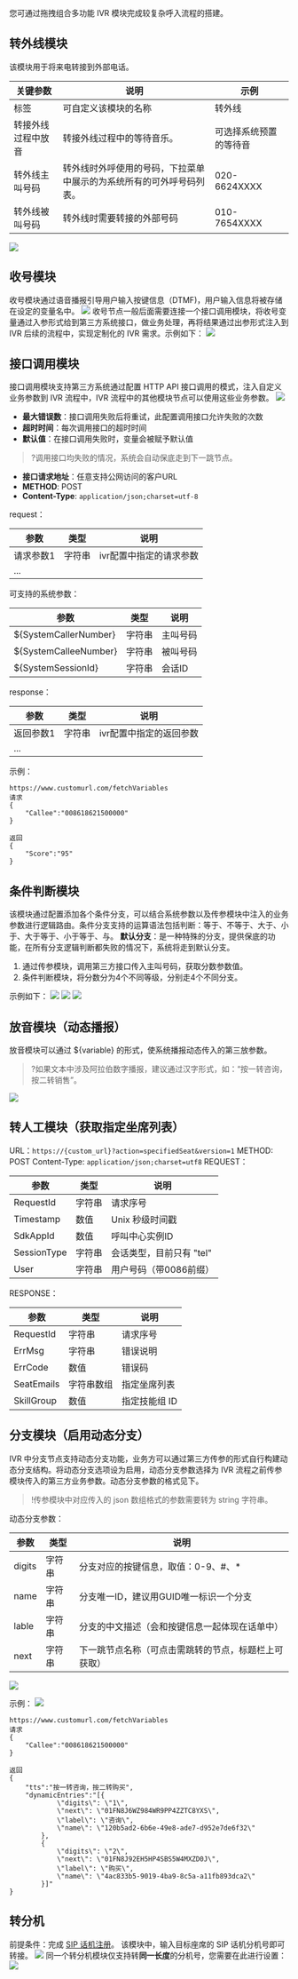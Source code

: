 您可通过拖拽组合多功能 IVR 模块完成较复杂呼入流程的搭建。

## 转外线模块
该模块用于将来电转接到外部电话。

| 关键参数      | 说明                                 | 示例           |
| --------- | ---------------------------------- | ------------ |
| 标签        | 可自定义该模块的名称                         | 转外线          |
| 转接外线过程中放音 | 转接外线过程中的等待音乐。                      | 可选择系统预置的等待音  |
| 转外线主叫号码   | 转外线时外呼使用的号码，下拉菜单中展示的为系统所有的可外呼号码列表。 | 020-6624XXXX |
| 转外线被叫号码   | 转外线时需要转接的外部号码                      | 010-7654XXXX |

![](https://qcloudimg.tencent-cloud.cn/raw/577f6f6beb513453c36c7f862026ab98.png)

## 收号模块
收号模块通过语音播报引导用户输入按键信息（DTMF)，用户输入信息将被存储在设定的变量名中。
![](https://qcloudimg.tencent-cloud.cn/raw/f4ad950403933b06ccd2c8727e808936.png)
收号节点一般后面需要连接一个接口调用模块，将收号变量通过入参形式给到第三方系统接口，做业务处理，再将结果通过出参形式注入到 IVR 后续的流程中，实现定制化的 IVR 需求。示例如下：
![](https://qcloudimg.tencent-cloud.cn/raw/4d1fe581f29ff9083900825d3cf69013.png)

## 接口调用模块
接口调用模块支持第三方系统通过配置 HTTP API 接口调用的模式，注入自定义业务参数到 IVR 流程中，IVR 流程中的其他模块节点可以使用这些业务参数。
![](https://qcloudimg.tencent-cloud.cn/raw/46b32c62176fcd68af8cf9174cd3e1f2.png)
- **最大错误数**：接口调用失败后将重试，此配置调用接口允许失败的次数
- **超时时间**：每次调用接口的超时时间
- **默认值**：在接口调用失败时，变量会被赋予默认值
>?调用接口均失败的情况，系统会自动保底走到下一跳节点。
>
- **接口请求地址**：任意支持公网访问的客户URL
- **METHOD**: POST
- **Content-Type**: `application/json;charset=utf-8`

request：

| 参数    | 类型  | 说明            |
| ----- | --- | ------------- |
| 请求参数1 | 字符串 | ivr配置中指定的请求参数 |
| ...   |     |               |

可支持的系统参数：

| 参数                    | 类型  | 说明   |
| --------------------- | --- | ---- |
| ${SystemCallerNumber} | 字符串 | 主叫号码 |
| ${SystemCalleeNumber} | 字符串 | 被叫号码 |
| ${SystemSessionId}    | 字符串 | 会话ID |

response：

| 参数    | 类型  | 说明            |
| ----- | --- | ------------- |
| 返回参数1 | 字符串 | ivr配置中指定的返回参数 |
| ...   |     |               |

示例：
``` 
https://www.customurl.com/fetchVariables
请求
{
    "Callee":"008618621500000"
}

返回
{
    "Score":"95"
}
```


## 条件判断模块
该模块通过配置添加各个条件分支，可以结合系统参数以及传参模块中注入的业务参数进行逻辑路由。条件分支支持的运算语法包括判断：等于、不等于、大于、小于、大于等于、小于等于、与。
**默认分支**：是一种特殊的分支，提供保底的功能，在所有分支逻辑判断都失败的情况下，系统将走到默认分支。
 1. 通过传参模块，调用第三方接口传入主叫号码，获取分数参数值。
 2. 条件判断模块，将分数分为4个不同等级，分别走4个不同分支。

示例如下：
![](https://qcloudimg.tencent-cloud.cn/raw/a57a4c38e83df73a7280b28a8c37bc2e.png)
![](https://qcloudimg.tencent-cloud.cn/raw/a108f259210bb1d3065d8e62cf6b4231.png)
![](https://qcloudimg.tencent-cloud.cn/raw/3031990a2dc862cd3142375c53ce46d2.png)

## 放音模块（动态播报）
放音模块可以通过 ${variable} 的形式，使系统播报动态传入的第三放参数。
>?如果文本中涉及阿拉伯数字播报，建议通过汉字形式，如：“按一转咨询，按二转销售”。
>
![](https://qcloudimg.tencent-cloud.cn/raw/4bc4c58862d9aad10af9111393919086.png)

## 转人工模块（获取指定坐席列表）
URL：`https://{custom_url}?action=specifiedSeat&version=1`
METHOD: POST
Content-Type: `application/json;charset=utf8`
REQUEST：

| 参数          | 类型  | 说明              |
| ----------- | --- | --------------- |
| RequestId   | 字符串 | 请求序号            |
| Timestamp   | 数值  | Unix 秒级时间戳      |
| SdkAppId    | 数值  | 呼叫中心实例ID        |
| SessionType | 字符串 | 会话类型，目前只有 "tel" |
| User        | 字符串 | 用户号码（带0086前缀）   |

RESPONSE：

| 参数         | 类型    | 说明       |
| ---------- | ----- | -------- |
| RequestId  | 字符串   | 请求序号     |
| ErrMsg     | 字符串   | 错误说明     |
| ErrCode    | 数值    | 错误码      |
| SeatEmails | 字符串数组 | 指定坐席列表   |
| SkillGroup | 数值    | 指定技能组 ID |

## 分支模块（启用动态分支）
IVR 中分支节点支持动态分支功能，业务方可以通过第三方传参的形式自行构建动态分支结构。将动态分支选项设为启用，动态分支参数选择为 IVR 流程之前传参模块传入的第三方业务参数。动态分支参数的格式见下。
>!传参模块中对应传入的 json 数组格式的参数需要转为 string 字符串。
>
动态分支参数：

| 参数     | 类型  | 说明                         |
| ------ | --- | -------------------------- |
| digits | 字符串 | 分支对应的按键信息，取值：0-9、#、\*      |
| name   | 字符串 | 分支唯一ID，建议用GUID唯一标识一个分支     |
| lable  | 字符串 | 分支的中文描述（会和按键信息一起体现在话单中）    |
| next   | 字符串 | 下一跳节点名称（可点击需跳转的节点，标题栏上可获取） |

![](https://qcloudimg.tencent-cloud.cn/raw/c778347c92f2506ccd7e98642884b374.png)

示例：
![](https://qcloudimg.tencent-cloud.cn/raw/064a901343baf8eb99ccebd4c2367952.png)

```
https://www.customurl.com/fetchVariables
请求
{
    "Callee":"008618621500000"
}

返回
{
    "tts":"按一转咨询，按二转购买",
    "dynamicEntries":"[{
        	\"digits\": \"1\",
        	\"next\": \"01FN8J6WZ984WR9PP4ZZTC8YXS\",
        	\"label\": \"咨询\",
        	\"name\": \"120b5ad2-6b6e-49e8-ade7-d952e7de6f32\"
        },
        {
        	\"digits\": \"2\",
        	\"next\": \"01FN8J92EH5HP4SBS5W4MXZD0J\",
        	\"label\": \"购买\",
        	\"name\": \"4ac833b5-9019-4ba9-8c5a-a11fb893dca2\"
        }]"
}
```
## 转分机
前提条件：完成 [SIP 话机注册](https://cloud.tencent.com/document/product/679/79223)。
该模块中，输入目标座席的 SIP 话机分机号即可转接。
![](https://qcloudimg.tencent-cloud.cn/raw/7aa6bc1d8b4dc48cb8987dc2eca7ab44.png)
同一个转分机模块仅支持转**同一长度**的分机号，您需要在此进行设置：
![](https://qcloudimg.tencent-cloud.cn/raw/4e2ebdd12e21ce3441d1dda3c6c60c00.png)
